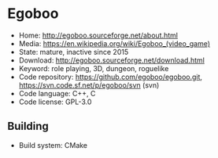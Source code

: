 # Egoboo

- Home: http://egoboo.sourceforge.net/about.html
- Media: https://en.wikipedia.org/wiki/Egoboo_(video_game)
- State: mature, inactive since 2015
- Download: http://egoboo.sourceforge.net/download.html
- Keyword: role playing, 3D, dungeon, roguelike
- Code repository: https://github.com/egoboo/egoboo.git, https://svn.code.sf.net/p/egoboo/svn (svn)
- Code language: C++, C
- Code license: GPL-3.0

## Building

- Build system: CMake
